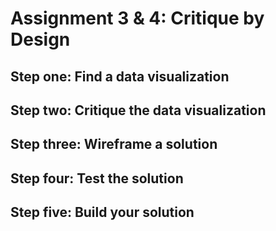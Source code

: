 # Assignment 3 & 4: Critique by Design
## Step one: Find a data visualization
## Step two: Critique the data visualization
## Step three: Wireframe a solution
## Step four: Test the solution
## Step five: Build your solution
<div class="flourish-embed flourish-scatter" data-src="visualisation/8637834"><script src="https://public.flourish.studio/resources/embed.js"></script></div>
